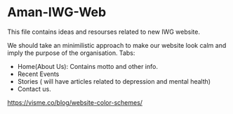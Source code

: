 # Aman-IWG-Web
This file contains ideas and resourses related to new IWG website.

We should take an minimilistic approach to make our website look calm and imply the purpose of the organisation.
Tabs:
- Home(About Us): Contains motto and other info.
- Recent Events
- Stories ( will have articles related to depression and mental health)
- Contact us.



https://visme.co/blog/website-color-schemes/

